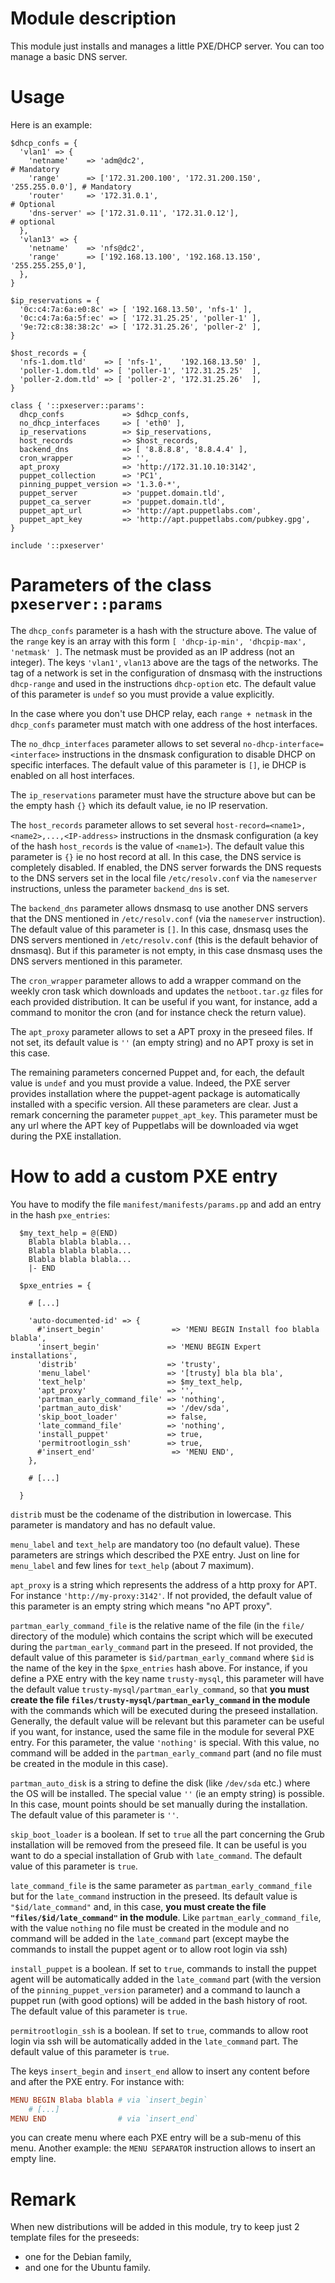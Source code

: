 # Module description

This module just installs and manages a little PXE/DHCP server.
You can too manage a basic DNS server.

# Usage

Here is an example:

```puppet
$dhcp_confs = {
  'vlan1' => {
    'netname'    => 'adm@dc2',                                           # Mandatory
    'range'      => ['172.31.200.100', '172.31.200.150', '255.255.0.0'], # Mandatory
    'router'     => '172.31.0.1',                                        # Optional
    'dns-server' => ['172.31.0.11', '172.31.0.12'],                      # optional
  },
  'vlan13' => {
    'netname'    => 'nfs@dc2',
    'range'      => ['192.168.13.100', '192.168.13.150', '255.255.255,0'],
  },
}

$ip_reservations = {
  '0c:c4:7a:6a:e0:8c' => [ '192.168.13.50', 'nfs-1' ],
  '0c:c4:7a:6a:5f:ec' => [ '172.31.25.25', 'poller-1' ],
  '9e:72:c8:38:38:2c' => [ '172.31.25.26', 'poller-2' ],
}

$host_records = {
  'nfs-1.dom.tld'    => [ 'nfs-1',    '192.168.13.50' ],
  'poller-1.dom.tld' => [ 'poller-1', '172.31.25.25'  ],
  'poller-2.dom.tld' => [ 'poller-2', '172.31.25.26'  ],
}

class { '::pxeserver::params':
  dhcp_confs             => $dhcp_confs,
  no_dhcp_interfaces     => [ 'eth0' ],
  ip_reservations        => $ip_reservations,
  host_records           => $host_records,
  backend_dns            => [ '8.8.8.8', '8.8.4.4' ],
  cron_wrapper           => '',
  apt_proxy              => 'http://172.31.10.10:3142',
  puppet_collection      => 'PC1',
  pinning_puppet_version => '1.3.0-*',
  puppet_server          => 'puppet.domain.tld',
  puppet_ca_server       => 'puppet.domain.tld',
  puppet_apt_url         => 'http://apt.puppetlabs.com',
  puppet_apt_key         => 'http://apt.puppetlabs.com/pubkey.gpg',
}

include '::pxeserver'
```


# Parameters of the class `pxeserver::params`

The `dhcp_confs` parameter is a hash with the structure
above. The value of the `range` key is an array with this
form `[ 'dhcp-ip-min', 'dhcpip-max', 'netmask' ]`. The
netmask must be provided as an IP address (not an integer).
The keys `'vlan1'`, `vlan13` above are the tags of the
networks. The tag of a network is set in the configuration
of dnsmasq with the instructions `dhcp-range` and used in
the instructions `dhcp-option` etc. The default value of
this parameter is `undef` so you must provide a value
explicitly.

In the case where you don't use DHCP relay, each `range +
netmask` in the `dhcp_confs` parameter must match with one
address of the host interfaces.

The `no_dhcp_interfaces` parameter allows to set several
`no-dhcp-interface=<interface>` instructions in the dnsmask
configuration to disable DHCP on specific interfaces. The
default value of this parameter is `[]`, ie DHCP is enabled
on all host interfaces.

The `ip_reservations` parameter must have the structure
above but can be the empty hash `{}` which its default
value, ie no IP reservation.

The `host_records` parameter allows to set several
`host-record=<name1>,<name2>,...,<IP-address>` instructions
in the dnsmask configuration (a key of the hash
`host_records` is the value of `<name1>`). The default value
this parameter is `{}` ie no host record at all. In this
case, the DNS service is completely disabled. If enabled,
the DNS server forwards the DNS requests to the DNS servers
set in the local file `/etc/resolv.conf` via the
`nameserver` instructions, unless the parameter
`backend_dns` is set.

The `backend_dns` parameter allows dnsmasq to use another
DNS servers that the DNS mentioned in `/etc/resolv.conf`
(via the `nameserver` instruction). The default value of
this parameter is `[]`. In this case, dnsmasq uses the DNS
servers mentioned in `/etc/resolv.conf` (this is the default
behavior of dnsmasq). But if this parameter is not empty, in
this case dnsmasq uses the DNS servers mentioned in this
parameter.

The `cron_wrapper` parameter allows to add a wrapper command
on the weekly cron task which downloads and updates the
`netboot.tar.gz` files for each provided distribution. It
can be useful if you want, for instance, add a command to
monitor the cron (and for instance check the return value).

The `apt_proxy` parameter allows to set a APT proxy
in the preseed files. If not set, its default value
is `''` (an empty string) and no APT proxy is set in
this case.

The remaining parameters concerned Puppet and, for each, the
default value is `undef` and you must provide a value.
Indeed, the PXE server provides installation where the
puppet-agent package is automatically installed with a
specific version. All these parameters are clear. Just a
remark concerning the parameter `puppet_apt_key`. This
parameter must be any url where the APT key of Puppetlabs
will be downloaded via wget during the PXE installation.


# How to add a custom PXE entry

You have to modify the file `manifest/manifests/params.pp`
and add an entry in the hash `pxe_entries`:

```puppet
  $my_text_help = @(END)
    Blabla blabla blabla...
    Blabla blabla blabla...
    Blabla blabla blabla...
    |- END

  $pxe_entries = {

    # [...]

    'auto-documented-id' => {
      #'insert_begin'               => 'MENU BEGIN Install foo blabla blabla',
      'insert_begin'               => 'MENU BEGIN Expert installations',
      'distrib'                    => 'trusty',
      'menu_label'                 => '[trusty] bla bla bla',
      'text_help'                  => $my_text_help,
      'apt_proxy'                  => '',
      'partman_early_command_file' => 'nothing',
      'partman_auto_disk'          => '/dev/sda',
      'skip_boot_loader'           => false,
      'late_command_file'          => 'nothing',
      'install_puppet'             => true,
      'permitrootlogin_ssh'        => true,
      #'insert_end'                 => 'MENU END',
    },

    # [...]

  }
```

`distrib` must be the codename of the distribution in
lowercase. This parameter is mandatory and has no default
value.

`menu_label` and `text_help` are mandatory too (no default
value). These parameters are strings which described the PXE
entry.  Just on line for `menu_label` and few lines for
`text_help` (about 7 maximum).

`apt_proxy` is a string which represents the address of a
http proxy for APT. For instance `'http://my-proxy:3142'`.
If not provided, the default value of this parameter is an
empty string which means "no APT proxy".

`partman_early_command_file` is the relative name of the
file (in the `file/` directory of the module) which contains
the script which will be executed during the
`partman_early_command` part in the preseed. If not
provided, the default value of this parameter is
`$id/partman_early_command` where `$id` is the name of the
key in the `$pxe_entries` hash above. For instance, if you
define a PXE entry with the key name `trusty-mysql`, this
parameter will have the default value
`trusty-mysql/partman_early_command`, so that **you must
create the file `files/trusty-mysql/partman_early_command`
in the module** with the commands which will be executed
during the preseed installation. Generally, the default
value will be relevant but this parameter can be useful if
you want, for instance, used the same file in the module for
several PXE entry. For this parameter, the value `'nothing'`
is special. With this value, no command will be added in the
`partman_early_command` part (and no file must be created in
the module in this case).

`partman_auto_disk` is a string to define the disk (like
`/dev/sda` etc.) where the OS will be installed. The special
value `''` (ie an empty string) is possible. In this case,
mount points should be set manually during the installation.
The default value of this parameter is `''`.

`skip_boot_loader` is a boolean. If set to `true` all the
part concerning the Grub installation will be removed from
the preseed file. It can be useful is you want to do a
special installation of Grub with `late_command`. The
default value of this parameter is `true`.

`late_command_file` is the same parameter as
`partman_early_command_file` but for the `late_command`
instruction in the preseed. Its default value is
`"$id/late_command"` and, in this case, **you must create
the file `"files/$id/late_command"` in the module**. Like
`partman_early_command_file`, with the value `nothing` no
file must be created in the module and no command will be
added in the `late_command` part (except maybe the commands
to install the puppet agent or to allow root login via ssh)

`install_puppet` is a boolean. If set to `true`, commands to
install the puppet agent will be automatically added in the
`late_command` part (with the version of the
`pinning_puppet_version` parameter) and a command to launch
a puppet run (with good options) will be added in the bash
history of root. The default value of this parameter is
`true`.

`permitrootlogin_ssh` is a boolean. If set to `true`,
commands to allow root login via ssh will be automatically
added in the `late_command` part. The default value of this
parameter is `true`.

The keys `insert_begin` and `insert_end` allow to insert
any content before and after the PXE entry. For instance
with:

```conf
MENU BEGIN Blaba blabla # via `insert_begin`
    # [...]
MENU END                # via `insert_end`
```

you can create menu where each PXE entry will be a sub-menu
of this menu. Another example: the `MENU SEPARATOR`
instruction allows to insert an empty line.


# Remark

When new distributions will be added in this module, try to
keep just 2 template files for the preseeds:
- one for the Debian family,
- and one for the Ubuntu family.



